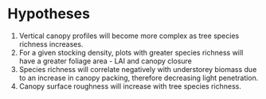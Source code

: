 # Hypotheses

1. Vertical canopy profiles will become more complex as tree species richness increases.
2. For a given stocking density, plots with greater species richness will have a greater foliage area - LAI and canopy closure
3. Species richness will correlate negatively with understorey biomass due to an increase in canopy packing, therefore decreasing light penetration.
4. Canopy surface roughness will increase with tree species richness.



